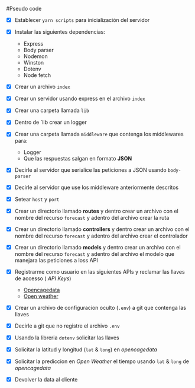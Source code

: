 #Pseudo code

- [x] Establecer `yarn scripts` para inicialización del servidor
- [x] Instalar las siguientes dependencias:

  - Express
  - Body parser
  - Nodemon
  - Winston
  - Dotenv
  - Node fetch

- [x] Crear un archivo `index`
- [x] Crear un servidor usando express en el archivo `index`
- [x] Crear una carpeta llamada `lib`
- [x] Dentro de `lib crear un logger
- [x] Crear una carpeta llamada `middleware` que contenga los middlewares para:
  - Logger
  - Que las respuestas salgan en formato **JSON**
- [x] Decirle al servidor que serialice las peticiones a JSON usando `body-parser`
- [x] Decirle al servidor que use los middleware anteriormente descritos
- [x] Setear `host` y `port`
- [x] Crear un directorio llamado **routes** y dentro crear un archivo con el nombre del recurso `forecast` y adentro del archivo crear la ruta
- [x] Crear un directorio llamado **controllers** y dentro crear un archivo con el nombre del recurso `forecast` y adentro del archivo crear el controlador
- [x] Crear un directorio llamado **models** y dentro crear un archivo con el nombre del recurso `forecast` y adentro del archivo el modelo que manejara las peticiones a loss API
- [x] Registrarme como usuario en las siguientes APIs y reclamar las llaves de accesso ( _API Keys_)
  - [Opencagedata](https://opencagedata.com/api)
  - [Open weather](https://openweathermap.org/api/one-call-api)
- [x] Crear un archivo de configuracion oculto (`.env`) a git que contenga las llaves
- [x] Decirle a git que no registre el archivo `.env`
- [x] Usando la libreria `dotenv` solicitar las llaves
- [x] Solicitar la latitud y longitud (`lat` & `long`) en _opencagedata_
- [x] Solicitar la prediccion en _Open Weather_ el tiempo usando `lat` & `long` de _opencagedata_
- [x] Devolver la data al cliente
